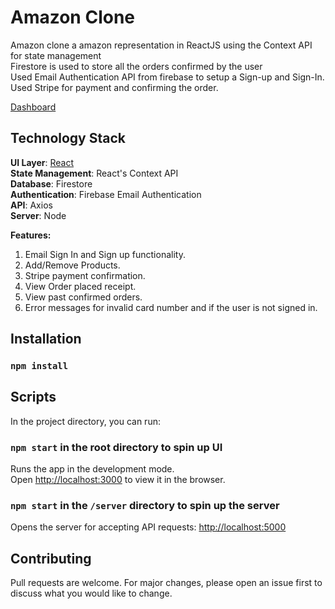 # Amazon Clone

Amazon clone a amazon representation in ReactJS using the Context API for state management<br />
Firestore is used to store all the orders confirmed by the user<br />
Used Email Authentication API from firebase to setup a Sign-up and Sign-In.
Used Stripe for payment and confirming the order.

[Dashboard](https://amz-clone-6882b.web.app/)

## Technology Stack
**UI Layer**: [React](https://reactjs.org/)<br />
**State Management**: React's Context API<br />
**Database**: Firestore<br />
**Authentication**: Firebase Email Authentication<br />
**API**: Axios<br />
**Server**: Node


**Features:** 

1. Email Sign In and Sign up functionality.
2. Add/Remove Products.
3. Stripe payment confirmation.
4. View Order placed receipt.
5. View past confirmed orders.
6. Error messages for invalid card number and if the user is not signed in.


## Installation

### `npm install`

## Scripts

In the project directory, you can run:

### `npm start` in the root directory to spin up UI

Runs the app in the development mode.<br />
Open [http://localhost:3000](http://localhost:3000) to view it in the browser.


### `npm start` in the `/server` directory to spin up the server
Opens the server for accepting API requests: [http://localhost:5000](http://localhost:5000)


## Contributing
Pull requests are welcome. For major changes, please open an issue first to discuss what you would like to change.